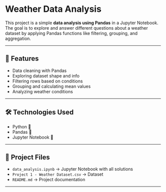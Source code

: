 
# Weather Data Analysis 

This project is a simple **data analysis using Pandas** in a Jupyter Notebook.  
The goal is to explore and answer different questions about a weather dataset by applying Pandas functions like filtering, grouping, and aggregation.

---

## 📌 Features
- Data cleaning with Pandas
- Exploring dataset shape and info
- Filtering rows based on conditions
- Grouping and calculating mean values
- Analyzing weather conditions

---

## 🛠️ Technologies Used
- Python 🐍
- Pandas 🐼
- Jupyter Notebook 📓

---

## 📂 Project Files
- `data_analysis.ipynb` → Jupyter Notebook with all solutions  
- `Project 1 - Weather Dataset.csv` → Dataset   
- `README.md` → Project documentation  

---
